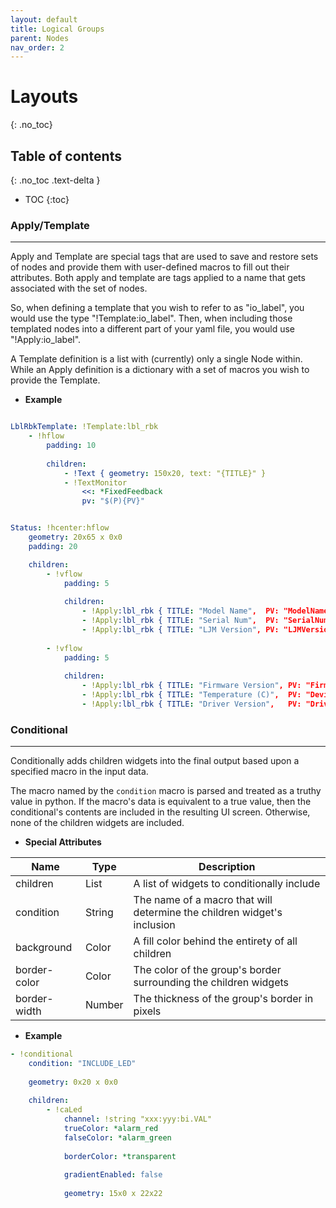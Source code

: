 ```yaml
---
layout: default
title: Logical Groups
parent: Nodes
nav_order: 2
---
```


# Layouts
{: .no_toc}

## Table of contents
{: .no_toc .text-delta }

- TOC
{:toc}


### Apply/Template

---

Apply and Template are special tags that are used to save and restore sets of nodes and provide
them with user-defined macros to fill out their attributes. Both apply and template are tags applied
to a name that gets associated with the set of nodes. 

So, when defining a template that you wish to refer to as "io_label", you would use the type 
"!Template:io_label". Then, when including those templated nodes into a different part of your
yaml file, you would use "!Apply:io_label".

A Template definition is a list with (currently) only a single Node within. While an Apply
definition is a dictionary with a set of macros you wish to provide the Template.

* **Example**

```yaml

LblRbkTemplate: !Template:lbl_rbk
    - !hflow
        padding: 10
        
        children:
            - !Text { geometry: 150x20, text: "{TITLE}" }
            - !TextMonitor
                <<: *FixedFeedback
                pv: "$(P){PV}"


Status: !hcenter:hflow
    geometry: 20x65 x 0x0
    padding: 20

    children:
        - !vflow
            padding: 5
        
            children:
                - !Apply:lbl_rbk { TITLE: "Model Name",  PV: "ModelName" }
                - !Apply:lbl_rbk { TITLE: "Serial Num",  PV: "SerialNumber" }                            
                - !Apply:lbl_rbk { TITLE: "LJM Version", PV: "LJMVersion" }
                    
        - !vflow
            padding: 5
        
            children:
                - !Apply:lbl_rbk { TITLE: "Firmware Version", PV: "FirmwareVersion" }                    
                - !Apply:lbl_rbk { TITLE: "Temperature (C)",  PV: "DeviceTemperature" }
                - !Apply:lbl_rbk { TITLE: "Driver Version",   PV: "DriverVersion" }

```


### Conditional

---

Conditionally adds children widgets into the final output based upon a specified macro in the
input data.

The macro named by the `condition` macro is parsed and treated as a truthy value in python. If
the macro's data is equivalent to a true value, then the conditional's contents are included in
the resulting UI screen. Otherwise, none of the children widgets are included.

* **Special Attributes**

|     Name     |  Type  | Description|
|--------------|--------|------------|
| children     | List   | A list of widgets to conditionally include |
| condition    | String | The name of a macro that will determine the children widget's inclusion |
| background   | Color  | A fill color behind the entirety of all children |
| border-color | Color  | The color of the group's border surrounding the children widgets |
| border-width | Number | The thickness of the group's border in pixels |

* **Example**

```yaml
- !conditional
    condition: "INCLUDE_LED"
    
    geometry: 0x20 x 0x0
    
    children:
        - !caLed
            channel: !string "xxx:yyy:bi.VAL"
            trueColor: *alarm_red
            falseColor: *alarm_green
            
            borderColor: *transparent
            
            gradientEnabled: false
            
            geometry: 15x0 x 22x22
```

